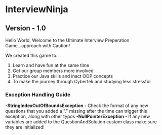 # InterviewNinja
## Version - 1.0

Hello World, Welcome to the Ultimate Interview Preperation Game...approach with Caution!

We created this game to:
1. Learn and have fun at the same time
2. Get our group members more involved
3. Practice our Java skills and inact OOP concepts
4. To make the journey through Cybertek and studying less stressful



### Exception Handling Guide
**-StringIndexOutOfBoundsException -** Check the format of any new questions that you added a "." missing after the time can trigger this exception, along with other typos
**-NullPointerException -** If any new variables are added to the QuestionAndSolution custom class make sure they are initialized!
